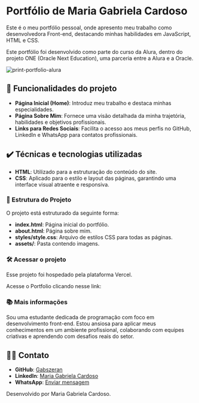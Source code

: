 # Portfólio de Maria Gabriela Cardoso

Este é o meu portfólio pessoal, onde apresento meu trabalho como desenvolvedora Front-end, destacando minhas habilidades em JavaScript, HTML e CSS.

Este portfólio foi desenvolvido como parte do curso da Alura, dentro do projeto ONE (Oracle Next Education), uma parceria entre a Alura e a Oracle.

![print-portfolio-alura](https://github.com/Gabszeran/portfolio-alura/assets/99148193/452170c5-5ce6-4e48-b8e5-4c4075e740af)


## 🔨 Funcionalidades do projeto

- **Página Inicial (Home)**: Introduz meu trabalho e destaca minhas especialidades.
- **Página Sobre Mim**: Fornece uma visão detalhada da minha trajetória, habilidades e objetivos profissionais.
- **Links para Redes Sociais**: Facilita o acesso aos meus perfis no GitHub, LinkedIn e WhatsApp para contatos profissionais.

## ✔️ Técnicas e tecnologias utilizadas

- **HTML**: Utilizado para a estruturação do conteúdo do site.
- **CSS**: Aplicado para o estilo e layout das páginas, garantindo uma interface visual atraente e responsiva.

### 📁 Estrutura do Projeto

O projeto está estruturado da seguinte forma:

- **index.html**: Página inicial do portfólio.
- **about.html**: Página sobre mim.
- **styles/style.css**: Arquivo de estilos CSS para todas as páginas.
- **assets/**: Pasta contendo imagens.

### 🛠️ Acessar o projeto

Esse projeto foi hospedado pela plataforma Vercel.

Acesse o Portfolio clicando nesse link: 

### 📚 Mais informações

Sou uma estudante dedicada de programação com foco em desenvolvimento front-end. Estou ansiosa para aplicar meus conhecimentos em um ambiente profissional, colaborando com equipes criativas e aprendendo com desafios reais do setor.

## 👩‍💻 Contato

- **GitHub**: [Gabszeran](https://github.com/Gabszeran)
- **LinkedIn**: [Maria Gabriela Cardoso](https://www.linkedin.com/in/mariagabrielacpereira/)
- **WhatsApp**: [Enviar mensagem](https://wa.me/48984720686)

Desenvolvido por Maria Gabriela Cardoso.

